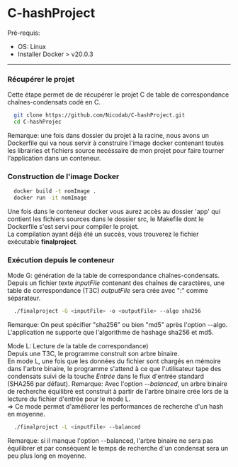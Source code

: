 # C-hashProject

Pré-requis:
- OS: Linux
- Installer Docker > v20.0.3

------
### Récupérer le projet
Cette étape permet de de récupérer le projet C de table de correspondance chaînes-condensats codé en C.
```bash
  git clone https://github.com/Nicodab/C-hashProject.git
  cd C-hashProjec
```
Remarque: une fois dans dossier du projet à la racine, nous avons un Dockerfile qui va nous servir à construire l'image docker contenant toutes les librairies et fichiers source necéssaire de mon projet pour faire tourner l'application dans un conteneur.
### Construction de l'image Docker
```bash
  docker build -t nomImage .
  docker run -it nomImage
```

Une fois dans le conteneur docker vous aurez accès au dossier 'app' qui contient les fichiers sources dans le dossier src, le Makefile dont le Dockerfile s'est servi pour compiler le projet.  
La compilation ayant déjà été un succès, vous trouverez le fichier exécutable **finalproject**.

### Exécution depuis le conteneur
Mode G: génération de la table de correspondance chaînes-condensats.  
Depuis un fichier texte *inputFile* contenant des chaînes de caractères, une table de correspondance (T3C) *outputFile* sera crée avec ":" comme séparateur.
```bash
  ./finalproject -G <inputFile> -o <outputFile> --algo sha256
```
Remarque: On peut spécifier "sha256" ou bien "md5" après l'option --algo. L'application ne supporte que l'algorithme de hashage sha256 et md5. 

Mode L: Lecture de la table de correspondance)  
Depuis une T3C, le programme construit son arbre binaire.  
En mode L, une fois que les données du fichier sont chargés en mémoire dans l'arbre binaire, le programme s'attend à ce que l'utilisateur tape des condensats suivi de la touche *Entrée* dans le flux d'entrée standard (SHA256 par défaut). 
Remarque: Avec l'option *--balanced*, un arbre binaire de recherche équilibré est construit à partir de l'arbre binaire crée lors de la lecture du fichier d'entrée pour le mode L.  
=> Ce mode permet d'améliorer les performances de recherche d'un hash en moyenne.
```bash
  ./finalproject -L <inputFile> --balanced
```
Remarque: si il manque l'option --balanced, l'arbre binaire ne sera pas équilibrer et par conséquent le temps de recherche d'un condensat sera un peu plus long en moyenne. 

